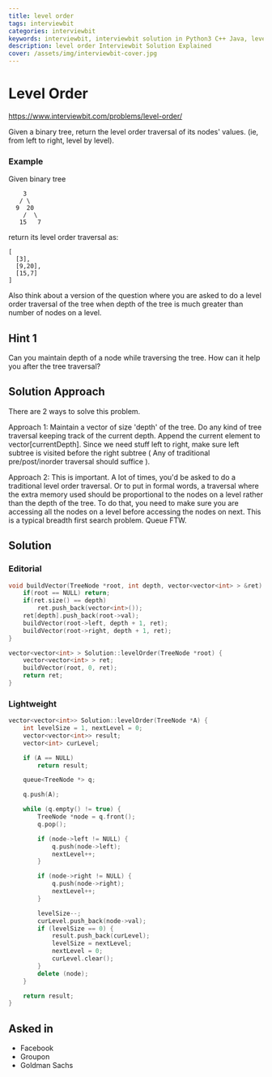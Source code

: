 ```yaml
---
title: level order
tags: interviewbit
categories: interviewbit
keywords: interviewbit, interviewbit solution in Python3 C++ Java, level order solution
description: level order Interviewbit Solution Explained
cover: /assets/img/interviewbit-cover.jpg
---
```


# Level Order
https://www.interviewbit.com/problems/level-order/

Given a binary tree, return the level order traversal of its nodes' values. (ie, from left to right, level by level).

### Example

Given binary tree
```
    3
   / \
  9  20
    /  \
   15   7
```
return its level order traversal as:

```
[
  [3],
  [9,20],
  [15,7]
]
```

Also think about a version of the question where you are asked to do a level order traversal of the tree when depth of the tree is much greater than number of nodes on a level.


## Hint 1

Can you maintain depth of a node while traversing the tree. How can it help you after the tree traversal?

## Solution Approach

There are 2 ways to solve this problem.

Approach 1: Maintain a vector of size 'depth' of the tree. Do any kind of tree traversal keeping track of the current depth. Append the current element to vector[currentDepth]. Since we need stuff left to right, make sure left subtree is visited before the right subtree ( Any of traditional pre/post/inorder traversal should suffice ).

Approach 2: This is important. A lot of times, you'd be asked to do a traditional level order traversal. Or to put in formal words, a traversal where the extra memory used should be proportional to the nodes on a level rather than the depth of the tree. To do that, you need to make sure you are accessing all the nodes on a level before accessing the nodes on next. This is a typical breadth first search problem. Queue FTW.

## Solution

### Editorial

```cpp
void buildVector(TreeNode *root, int depth, vector<vector<int> > &ret) {
    if(root == NULL) return;
    if(ret.size() == depth)
        ret.push_back(vector<int>());
    ret[depth].push_back(root->val);
    buildVector(root->left, depth + 1, ret);
    buildVector(root->right, depth + 1, ret);
}

vector<vector<int> > Solution::levelOrder(TreeNode *root) {
    vector<vector<int> > ret;
    buildVector(root, 0, ret);
    return ret;
}
```
### Lightweight

```cpp
vector<vector<int>> Solution::levelOrder(TreeNode *A) {
    int levelSize = 1, nextLevel = 0;
    vector<vector<int>> result;
    vector<int> curLevel;

    if (A == NULL)
        return result;

    queue<TreeNode *> q;

    q.push(A);

    while (q.empty() != true) {
        TreeNode *node = q.front();
        q.pop();

        if (node->left != NULL) {
            q.push(node->left);
            nextLevel++;
        }

        if (node->right != NULL) {
            q.push(node->right);
            nextLevel++;
        }

        levelSize--;
        curLevel.push_back(node->val);
        if (levelSize == 0) {
            result.push_back(curLevel);
            levelSize = nextLevel;
            nextLevel = 0;
            curLevel.clear();
        }
        delete (node);
    }

    return result;
}

```

## Asked in
* Facebook
* Groupon
* Goldman Sachs

